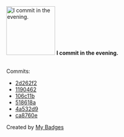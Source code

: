 <img src="https://my-badges.github.io/my-badges/evening-commits.png" alt="I commit in the evening." title="I commit in the evening." width="128">
<strong>I commit in the evening.</strong>
<br><br>

Commits:

- <a href="https://github.com/p0dalirius/ReflectArguments/commit/2d262f208e3a81a0e288c4d203eff74096120d1d">2d262f2</a>
- <a href="https://github.com/p0dalirius/FindGPPPasswords/commit/11904623208a3f878581c28fa289872bae9c7866">1190462</a>
- <a href="https://github.com/p0dalirius/ReflectArguments/commit/106c11b473317c108dd2fd713acf4bc379dd0acd">106c11b</a>
- <a href="https://github.com/p0dalirius/smbclient-ng/commit/518618a713cdaf8111550d67c7ffb83492189af5">518618a</a>
- <a href="https://github.com/p0dalirius/smbclient-ng/commit/4a532d94c69e2eb15389be1d5fa6a4c640de7d93">4a532d9</a>
- <a href="https://github.com/p0dalirius/smbclient-ng/commit/ca8760e80e72572b52766dba8402fd6b85431191">ca8760e</a>


Created by <a href="https://github.com/my-badges/my-badges">My Badges</a>